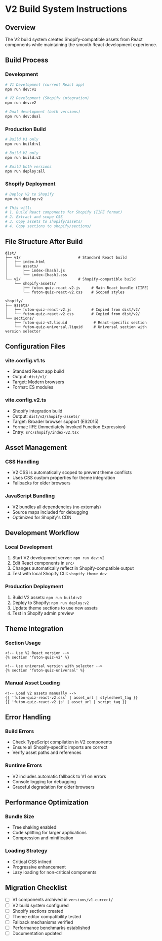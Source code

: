 # V2 Build System Instructions

## Overview
The V2 build system creates Shopify-compatible assets from React components while maintaining the smooth React development experience.

## Build Process

### Development
```bash
# V1 Development (current React app)
npm run dev:v1

# V2 Development (Shopify integration)
npm run dev:v2

# Dual development (both versions)
npm run dev:dual
```

### Production Build
```bash
# Build V1 only
npm run build:v1

# Build V2 only  
npm run build:v2

# Build both versions
npm run deploy:all
```

### Shopify Deployment
```bash
# Deploy V2 to Shopify
npm run deploy:v2

# This will:
# 1. Build React components for Shopify (IIFE format)
# 2. Extract and scope CSS 
# 3. Copy assets to shopify/assets/
# 4. Copy sections to shopify/sections/
```

## File Structure After Build

```
dist/
├── v1/                          # Standard React build
│   ├── index.html
│   └── assets/
│       ├── index-[hash].js
│       └── index-[hash].css
└── v2/                          # Shopify-compatible build
    └── shopify-assets/
        ├── futon-quiz-react-v2.js     # Main React bundle (IIFE)
        └── futon-quiz-react-v2.css    # Scoped styles

shopify/
├── assets/
│   ├── futon-quiz-react-v2.js         # Copied from dist/v2/
│   └── futon-quiz-react-v2.css        # Copied from dist/v2/
└── sections/
    ├── futon-quiz-v2.liquid            # React-specific section
    └── futon-quiz-universal.liquid     # Universal section with version selector
```

## Configuration Files

### vite.config.v1.ts
- Standard React app build
- Output: `dist/v1/`
- Target: Modern browsers
- Format: ES modules

### vite.config.v2.ts  
- Shopify integration build
- Output: `dist/v2/shopify-assets/`
- Target: Broader browser support (ES2015)
- Format: IIFE (Immediately Invoked Function Expression)
- Entry: `src/shopify/index-v2.tsx`

## Asset Management

### CSS Handling
- V2 CSS is automatically scoped to prevent theme conflicts
- Uses CSS custom properties for theme integration
- Fallbacks for older browsers

### JavaScript Bundling
- V2 bundles all dependencies (no externals)
- Source maps included for debugging
- Optimized for Shopify's CDN

## Development Workflow

### Local Development
1. Start V2 development server: `npm run dev:v2`
2. Edit React components in `src/`
3. Changes automatically reflect in Shopify-compatible output
4. Test with local Shopify CLI: `shopify theme dev`

### Production Deployment
1. Build V2 assets: `npm run build:v2`
2. Deploy to Shopify: `npm run deploy:v2`
3. Update theme sections to use new assets
4. Test in Shopify admin preview

## Theme Integration

### Section Usage
```liquid
<!-- Use V2 React version -->
{% section 'futon-quiz-v2' %}

<!-- Use universal version with selector -->
{% section 'futon-quiz-universal' %}
```

### Manual Asset Loading
```liquid
<!-- Load V2 assets manually -->
{{ 'futon-quiz-react-v2.css' | asset_url | stylesheet_tag }}
{{ 'futon-quiz-react-v2.js' | asset_url | script_tag }}
```

## Error Handling

### Build Errors
- Check TypeScript compilation in V2 components
- Ensure all Shopify-specific imports are correct
- Verify asset paths and references

### Runtime Errors  
- V2 includes automatic fallback to V1 on errors
- Console logging for debugging
- Graceful degradation for older browsers

## Performance Optimization

### Bundle Size
- Tree shaking enabled
- Code splitting for larger applications
- Compression and minification

### Loading Strategy
- Critical CSS inlined
- Progressive enhancement
- Lazy loading for non-critical components

## Migration Checklist

- [ ] V1 components archived in `versions/v1-current/`
- [ ] V2 build system configured
- [ ] Shopify sections created
- [ ] Theme editor compatibility tested
- [ ] Fallback mechanisms verified
- [ ] Performance benchmarks established
- [ ] Documentation updated
